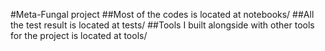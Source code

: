 #Meta-Fungal project
##Most of the codes is located at notebooks/
##All the test result is located at tests/
##Tools I built alongside with other tools for the project is located at tools/

